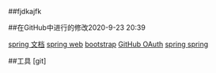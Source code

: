 ##fjdkajfk

##在GitHub中进行的修改2020-9-23 20:39

[spring 文档](https://spring.io/guides/)
[spring web](https://spring.io/guides/gs/serving-web-content/)
[bootstrap](https://v3.bootcss.com/components/#navbar)
[GitHub OAuth](https://docs.github.com/en/developers/apps/creating-an-oauth-app)
[spring ]()
[spring ]()


##工具
[git]


